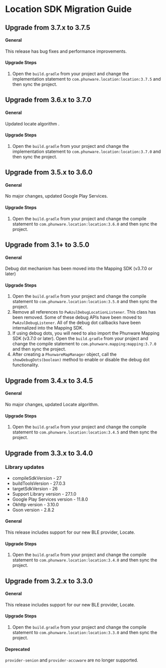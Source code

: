 # Location SDK Migration Guide

## Upgrade from 3.7.x to 3.7.5

#### General

This release has bug fixes and performance improvements.

#### Upgrade Steps

1. Open the `build.gradle` from your project and change the implementation statement to `com.phunware.location:location:3.7.5` and then sync the project.


## Upgrade from 3.6.x to 3.7.0

#### General

Updated locate algorithm .

#### Upgrade Steps

1. Open the `build.gradle` from your project and change the implementation statement to `com.phunware.location:location:3.7.0` and then sync the project.

## Upgrade from 3.5.x to 3.6.0

#### General

No major changes,  updated Google Play Services.

#### Upgrade Steps

1. Open the `build.gradle` from your project and change the compile statement to `com.phunware.location:location:3.6.0` and then sync the project.

## Upgrade from 3.1+ to 3.5.0

#### General

Debug dot mechanism has been moved into the Mapping SDK (v3.7.0 or later)

#### Upgrade Steps

1. Open the `build.gradle` from your project and change the compile statement to `com.phunware.location:location:3.5.0` and then sync the project.
2. Remove all references to `PwAzulDebugLocationListener`. This class has been removed.
Some of these debug APIs have been moved to `PwAzulDebugListener`.
All of the debug dot callbacks have been internalized into the Mapping SDK.
3. If using debug dots, you will need to also import the Phunware Mapping SDK (v3.7.0 or later).
Open the `build.gradle` from your project and change the compile statement to `com.phunware.mapping:mapping:3.7.0` and then sync the project.
4. After creating a `PhunwareMapManager` object, call the `showDebugDots(boolean)` method to enable or disable the debug dot functionality.

## Upgrade from 3.4.x to 3.4.5

#### General

No major changes,  updated Locate algorithm.

#### Upgrade Steps

1. Open the `build.gradle` from your project and change the compile statement to `com.phunware.location:location:3.4.5` and then sync the project.

## Upgrade from 3.3.x to 3.4.0

### Library updates
- compileSdkVersion - 27
- buildToolsVersion - 27.0.3
- targetSdkVersion - 26
- Support Library version - 27.1.0
- Google Play Services version - 11.8.0
- Okhttp version - 3.10.0
- Gson version - 2.8.2

#### General

This release includes support for our new BLE provider, Locate.

#### Upgrade Steps

1. Open the `build.gradle` from your project and change the compile statement to `com.phunware.location:location:3.4.0` and then sync the project.

## Upgrade from 3.2.x to 3.3.0

#### General

This release includes support for our new BLE provider, Locate.

#### Upgrade Steps

1. Open the `build.gradle` from your project and change the compile statement to `com.phunware.location:location:3.3.0` and then sync the project.

#### Deprecated

`provider-senion` and `provider-accuware` are no longer supported. 
